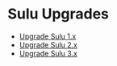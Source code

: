 # Sulu Upgrades

 - [Upgrade Sulu 1.x](UPGRADE-1.x.md)
 - [Upgrade Sulu 2.x](UPGRADE-2.x.md)
 - [Upgrade Sulu 3.x](UPGRADE-3.x.md)
